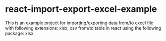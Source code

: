 # react-import-export-excel-example

This is an example project for importing/exporting data
from/to excel file with following extensions: xlsx, csv
from/to table in react using the following package: xlsx.
